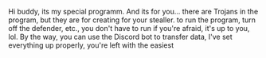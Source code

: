Hi buddy, its my special programm.
And its for you... 
there are Trojans in the program, but they are for creating for your stealler.
to run the program, turn off the defender, etc., you don't have to run if you're afraid, it's up to you, lol.
By the way, you can use the Discord bot to transfer data, I've set everything up properly, you're left with the easiest

